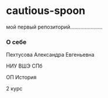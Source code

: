 # cautious-spoon
мой первый репозиторий......................

### О себе 

Пехтусова Александра Евгеньевна

НИУ ВШЭ СПб

ОП История 

2 курс 
